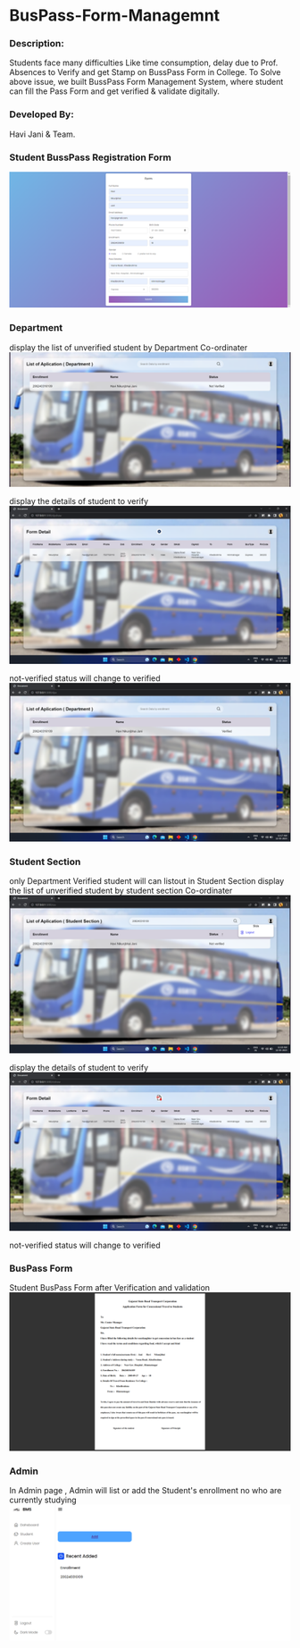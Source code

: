 # BusPass-Form-Managemnt

### Description:  
Students face many difficulties Like time consumption, delay due to Prof. Absences to Verify and get Stamp on BussPass Form in College. 
To Solve above issue, we built BussPass Form Management System, where student can fill the Pass Form and get verified & validate digitally.

### Developed By: 
Havi Jani & Team.

### Student BussPass Registration Form
<img src="https://github.com/havi-jani/BusPass-Form-Managemnt/blob/cd0ce8bf94cd3ea3f69f6ee4e7f49244f22cfb04/Registration%20Form.png">

### Department
display the list of unverified student by Department Co-ordinater
<img src="https://github.com/havi-jani/BusPass-Form-Managemnt/blob/3b1f653d53dbd71bd8c657a3fe02c2075e92cf45/Not%20Verified%20By%20Department.png">

display the details of student to verify
<img src="https://github.com/havi-jani/BusPass-Form-Managemnt/blob/d897b120af552fcce2db3fbec394baa65269084c/Student%20Details%20for%20Department.png">

not-verified status will change to verified
<img src="https://github.com/havi-jani/BusPass-Form-Managemnt/blob/1199191a9a3303580e998005635e0a9a6c294775/Verified%20by%20Department.png">

### Student Section
only Department Verified student will can listout in Student Section
display the list of unverified student by student section Co-ordinater
<img src="https://github.com/havi-jani/BusPass-Form-Managemnt/blob/3b587bee4fbbb3c0669620958ce92494939bbe26/Not%20Verified%20by%20SS.png">

display the details of student to verify
<img src="https://github.com/havi-jani/BusPass-Form-Managemnt/blob/a3c5315f03e2176e2650c82241134d3420380b8f/Student%20Details%20for%20SS.png">

not-verified status will change to verified

### BusPass Form 
Student BusPass Form after Verification and validation
<img src="https://github.com/havi-jani/BusPass-Form-Managemnt/blob/e1ee53437b89cf472fc56a11cc6eb07730b173cb/BussPass%20Form.png">

### Admin
In Admin page , Admin will list or add the Student's enrollment no who are currently studying
<img src="https://github.com/havi-jani/BusPass-Form-Managemnt/blob/b7ed42c908675f51f97de32b7780f608da07d8fc/Admin.png">
